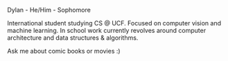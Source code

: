 Dylan - He/Him - Sophomore

International student studying CS @ UCF. Focused on computer vision and machine learning. 
In school work currently revolves around computer architecture and data structures & algorithms. 

Ask me about comic books or movies :)
